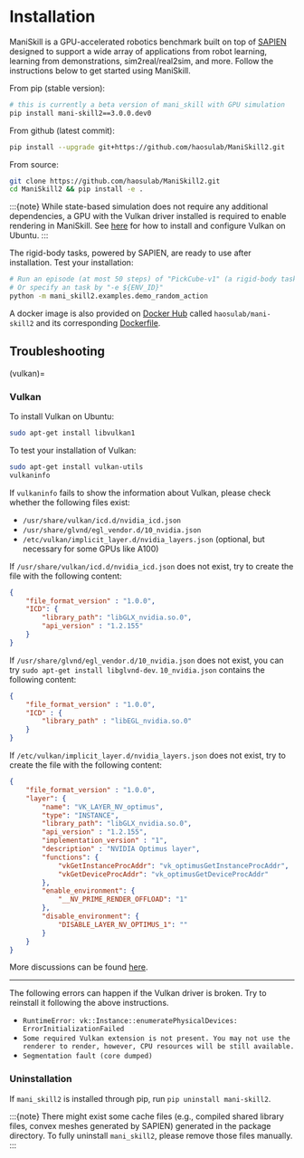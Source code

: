# Installation

ManiSkill is a GPU-accelerated robotics benchmark built on top of [SAPIEN](https://github.com/haosulab/sapien) designed to support a wide array of applications from robot learning, learning from demonstrations, sim2real/real2sim, and more. Follow the instructions below to get started using ManiSkill.

From pip (stable version):

```bash
# this is currently a beta version of mani_skill with GPU simulation
pip install mani-skill2==3.0.0.dev0
```

From github (latest commit):

```bash
pip install --upgrade git+https://github.com/haosulab/ManiSkill2.git
```

From source:

```bash
git clone https://github.com/haosulab/ManiSkill2.git
cd ManiSkill2 && pip install -e .
```

:::{note}
While state-based simulation does not require any additional dependencies, a GPU with the Vulkan driver installed is required to enable rendering in ManiSkill. See [here](#vulkan) for how to install and configure Vulkan on Ubuntu.
:::

The rigid-body tasks, powered by SAPIEN, are ready to use after installation. Test your installation:

```bash
# Run an episode (at most 50 steps) of "PickCube-v1" (a rigid-body task) with random actions
# Or specify an task by "-e ${ENV_ID}"
python -m mani_skill2.examples.demo_random_action
```

A docker image is also provided on [Docker Hub](https://hub.docker.com/repository/docker/haosulab/mani-skill2/general) called  `haosulab/mani-skill2` and its corresponding [Dockerfile](https://github.com/haosulab/ManiSkill2/blob/main/docker/Dockerfile).
<!-- 
## Soft-body tasks / Warp (ManiSkill2-version)

:::{note}
The following section is to install [NVIDIA Warp](https://github.com/NVIDIA/warp) for soft-body tasks. You can skip it if you do not need soft-body tasks yet.
:::

The soft-body tasks in ManiSkill2 are supported by SAPIEN and customized NVIDIA Warp. **CUDA toolkit >= 11.3 and gcc** are required. You can download and install the CUDA toolkit from the [offical website](https://developer.nvidia.com/cuda-downloads?target_os=Linux).

Assuming the CUDA toolkit is installed at `/usr/local/cuda`, you need to ensure `CUDA_PATH` or `CUDA_HOME` is set properly:

```bash
export CUDA_PATH=/usr/local/cuda

# The following command should print a CUDA compiler version >= 11.3
${CUDA_PATH}/bin/nvcc --version

# The following command should output a valid gcc version
gcc --version
```

:::{note}
If `nvcc` is included in `$PATH`, we will try to figure out the variable `CUDA_PATH` automatically.
:::

After CUDA is properly set up, compile Warp customized for ManiSkill2:

``` bash
# If you encounter "ModuleNotFoundError: No module named 'warp'", please add warp_maniskill to the python path. 
export PYTHONPATH=/path/to/ManiSkill2/warp_maniskill:$PYTHONPATH
# warp.so is generated under warp_maniskill/warp/bin
python -m warp_maniskill.build_lib
```

For soft-body tasks, you need to make sure only 1 CUDA device is visible:

``` bash
# Select the first CUDA device. Change 0 to other integer for other device.
export CUDA_VISIBLE_DEVICES=0
```

If multiple CUDA devices are visible, the task will give an error. If you
want to interactively visualize the task, you need to assign the id of
the GPU connected to your display (e.g., monitor screen).

:::{warning}
All soft-body tasks require runtime compilation and cache generation. The cache is generated in parallel. Thus, to avoid race conditions, before you create soft-body tasks in parallel, please make sure the cache is already generated. You can generate cache in advance by `python -m mani_skill2.utils.precompile_mpm -e {ENV_ID}` (or without an option for all soft-body tasks).
::: -->

## Troubleshooting

(vulkan)=

### Vulkan

To install Vulkan on Ubuntu:

```bash
sudo apt-get install libvulkan1
```

To test your installation of Vulkan:

```bash
sudo apt-get install vulkan-utils
vulkaninfo
```

If `vulkaninfo` fails to show the information about Vulkan, please check whether the following files exist:

- `/usr/share/vulkan/icd.d/nvidia_icd.json`
- `/usr/share/glvnd/egl_vendor.d/10_nvidia.json`
- `/etc/vulkan/implicit_layer.d/nvidia_layers.json` (optional, but necessary for some GPUs like A100)

If `/usr/share/vulkan/icd.d/nvidia_icd.json` does not exist, try to create the file with the following content:

```json
{
    "file_format_version" : "1.0.0",
    "ICD": {
        "library_path": "libGLX_nvidia.so.0",
        "api_version" : "1.2.155"
    }
}
```

If `/usr/share/glvnd/egl_vendor.d/10_nvidia.json` does not exist, you can try `sudo apt-get install libglvnd-dev`. `10_nvidia.json` contains the following content:

```json
{
    "file_format_version" : "1.0.0",
    "ICD" : {
        "library_path" : "libEGL_nvidia.so.0"
    }
}
```

If `/etc/vulkan/implicit_layer.d/nvidia_layers.json` does not exist, try to create the file with the following content:

```json
{
    "file_format_version" : "1.0.0",
    "layer": {
        "name": "VK_LAYER_NV_optimus",
        "type": "INSTANCE",
        "library_path": "libGLX_nvidia.so.0",
        "api_version" : "1.2.155",
        "implementation_version" : "1",
        "description" : "NVIDIA Optimus layer",
        "functions": {
            "vkGetInstanceProcAddr": "vk_optimusGetInstanceProcAddr",
            "vkGetDeviceProcAddr": "vk_optimusGetDeviceProcAddr"
        },
        "enable_environment": {
            "__NV_PRIME_RENDER_OFFLOAD": "1"
        },
        "disable_environment": {
            "DISABLE_LAYER_NV_OPTIMUS_1": ""
        }
    }
}
```

More discussions can be found [here](https://github.com/haosulab/SAPIEN/issues/115).

---

The following errors can happen if the Vulkan driver is broken. Try to reinstall it following the above instructions.

- `RuntimeError: vk::Instance::enumeratePhysicalDevices: ErrorInitializationFailed`
- `Some required Vulkan extension is not present. You may not use the renderer to render, however, CPU resources will be still available.`
- `Segmentation fault (core dumped)`
<!-- 
### Warp

If the soft-body task throws a **memory error**, you can try compiling Warp in the debug mode.

```bash
PYTHONPATH="$PWD"/warp_maniskill:$PYTHONPATH python -m warp_maniskill.build_lib --mode debug
```

Remember to compile again in the release mode after you finish debugging. In the debug mode, if the error becomes `unsupported toolchain`, it means you have a conflicting CUDA version. -->

### Uninstallation

If `mani_skill2` is installed through pip, run `pip uninstall mani-skill2`.

:::{note}
There might exist some cache files (e.g., compiled shared library files, convex meshes generated by SAPIEN) generated in the package directory. To fully uninstall `mani_skill2`, please remove those files manually.
:::
